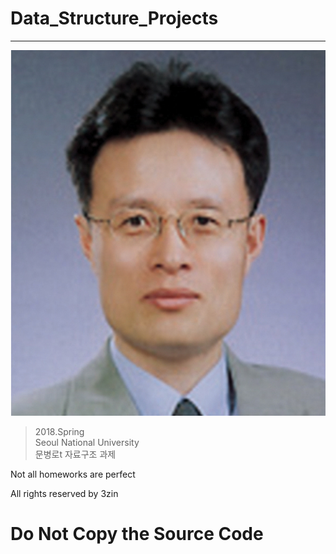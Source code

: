 # Data_Structure_Projects
-------------------------------------


![ex_moon](./20100122135609.jpg)

> 2018.Spring<br>Seoul National University<br>문병로t 자료구조 과제




Not all homeworks are perfect

All rights reserved by 3zin



__Do Not Copy the Source Code__
=




